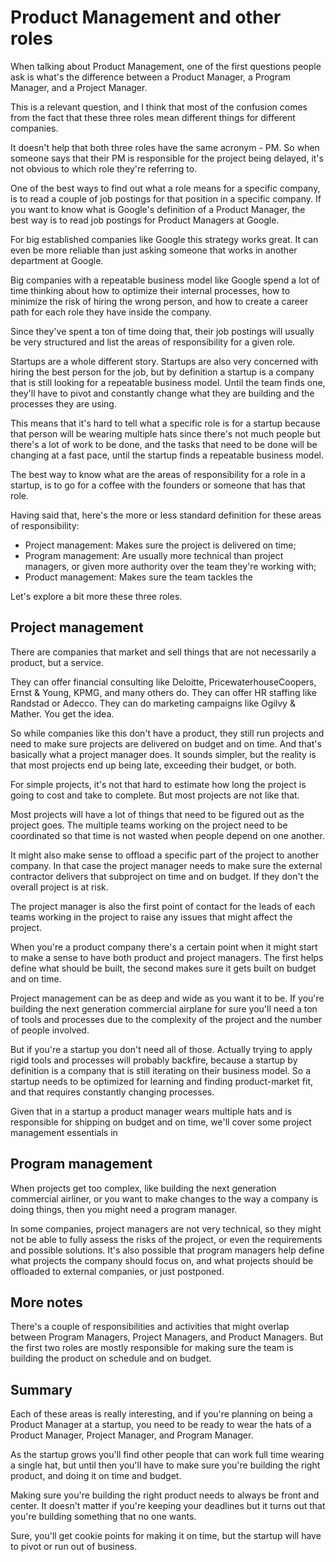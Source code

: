 # Product Management and other roles

When talking about Product Management, one of the first questions people ask
is what's the difference between a Product Manager, a Program Manager, and a
Project Manager.

This is a relevant question, and I think that most of the confusion comes from
the fact that these three roles mean different things for different companies.

It doesn't help that both three roles have the same acronym - PM. So when
someone says that their PM is responsible for the project being delayed, it's
not obvious to which role they're referring to.

One of the best ways to find out what a role means for a specific company, is to
read a couple of job postings for that position in a specific company. If
you want to know what is Google's definition of a Product Manager, the best
way is to read job postings for Product Managers at Google.

For big established companies like Google this strategy works great. It can even
be more reliable than just asking someone that works in another department at
Google.

Big companies with a repeatable business model like Google spend a lot of time
thinking about how to optimize their internal processes, how to minimize the
risk of hiring the wrong person, and how to create a career path for each role
they have inside the company.

Since they've spent a ton of time doing that, their job postings will usually
be very structured and list the areas of responsibility for a given role.

Startups are a whole different story. Startups are also very concerned with
hiring the best person for the job, but by definition a startup is a company
that is still looking for a repeatable business model.
Until the team finds one, they'll have to pivot and constantly change what
they are building and the processes they are using.

This means that it's hard to tell what a specific role is for a startup because
that person will be wearing multiple hats since there's not much people but
there's a lot of work to be done, and the tasks that need to be done will be
changing at a fast pace, until the startup finds a repeatable business model.

The best way to know what are the areas of responsibility for a role in a
startup, is to go for a coffee with the founders or someone that has that
role.

Having said that, here's the more or less standard definition for these
areas of responsibility:

* Project management: Makes sure the project is delivered on time;
* Program management: Are usually more technical than project managers, or given
more authority over the team they're working with;
* Product management: Makes sure the team tackles the

Let's explore a bit more these three roles.

## Project management

There are companies that market and sell things that are not necessarily a
product, but a service.


They can offer financial consulting like Deloitte,
PricewaterhouseCoopers, Ernst & Young, KPMG, and many others do. They can offer
HR staffing like Randstad or Adecco. They can do marketing campaigns like
Ogilvy & Mather. You get the idea.

So while companies like this don't have a product, they still run projects and
need to make sure projects are delivered on budget and on time. And that's
basically what a project manager does. It sounds simpler, but the reality
is that most projects end up being late, exceeding their budget, or both.

For simple projects, it's not that hard to estimate how long the project is
going to cost and take to complete. But most projects are not like that.

Most projects will have a lot of things that need to be figured out as the project
goes. The multiple teams working on the project need to be coordinated so that
time is not wasted when people depend on one another.

It might also make sense to offload a specific part of the project to another
company. In that case the project manager needs to make sure the external
contractor delivers that subproject on time and on budget. If they don't the
overall project is at risk.

The project manager is also the first point of contact for the leads of each
teams working in the project to raise any issues that might affect the project.

When you're a product company there's a certain point when it might start to
make a sense to have both product and project managers. The first helps define
what should be built, the second makes sure it gets built on budget and on
time.

Project management can be as deep and wide as you want it to be. If you're
building the next generation commercial airplane for sure you'll need a ton
of tools and processes due to the complexity of the project and the number of
people involved.

But if you're a startup you don't need all of those. Actually trying to apply
rigid tools and processes will probably backfire, because a startup by
definition is a company that is still iterating on their business model.
So a startup needs to be optimized for learning and finding product-market fit,
and that requires constantly changing processes.

Given that in a startup a product manager wears multiple hats and is responsible
for shipping on budget and on time, we'll cover some project management
essentials in

## Program management

When projects get too complex, like building the next generation commercial
airliner, or you want to make changes to the way a company is doing things,
then you might need a program manager.

In some companies, project managers are not very technical, so they might not
be able to fully assess the risks of the project, or even the requirements and
possible solutions. It's also possible that program managers help define what
projects the company should focus on, and what projects should be offloaded to
external companies, or just postponed.


## More notes

There's a couple of responsibilities and activities that might overlap between
Program Managers, Project Managers, and Product Managers. But the first two roles
are mostly responsible for making sure the team is building the product on
schedule and on budget.


## Summary

Each of these areas is really interesting, and if you're planning on being a
Product Manager at a startup, you need to be ready to wear the hats of a
Product Manager, Project Manager, and Program Manager.

As the startup grows you'll find other people that can work full time wearing
a single hat, but until then you'll have to make sure you're building the
right product, and doing it on time and budget.

Making sure you're building the right product needs to always be front and
center. It doesn't matter if you're keeping your deadlines but it turns out
that you're building something that no one wants.

Sure, you'll get cookie points for making it on time, but the startup will have
to pivot or run out of business.
